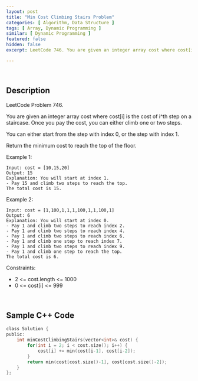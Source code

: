 ```yaml
---
layout: post
title: "Min Cost Climbing Stairs Problem"
categories: [ Algorithm, Data Structure ]
tags: [ Array, Dynamic Programming ]
similar: [ Dynamic Programming ]
featured: false
hidden: false
excerpt: LeetCode 746. You are given an integer array cost where cost[i] is the cost of i^th step on a staircase. Once you pay the cost, you can either climb one or two steps.

---
```


<br />

## Description

LeetCode Problem 746.

You are given an integer array cost where cost[i] is the cost of i^th step on a staircase. Once you pay the cost, you can either climb one or two steps.

You can either start from the step with index 0, or the step with index 1.

Return the minimum cost to reach the top of the floor.

Example 1:
```
Input: cost = [10,15,20]
Output: 15
Explanation: You will start at index 1.
- Pay 15 and climb two steps to reach the top.
The total cost is 15.
```

Example 2:
```
Input: cost = [1,100,1,1,1,100,1,1,100,1]
Output: 6
Explanation: You will start at index 0.
- Pay 1 and climb two steps to reach index 2.
- Pay 1 and climb two steps to reach index 4.
- Pay 1 and climb two steps to reach index 6.
- Pay 1 and climb one step to reach index 7.
- Pay 1 and climb two steps to reach index 9.
- Pay 1 and climb one step to reach the top.
The total cost is 6.
```

Constraints:
* 2 <= cost.length <= 1000
* 0 <= cost[i] <= 999

<br />

## Sample C++ Code


```c
class Solution {
public:
    int minCostClimbingStairs(vector<int>& cost) {
        for(int i = 2; i < cost.size(); i++) {
            cost[i] += min(cost[i-1], cost[i-2]);
        }
        return min(cost[cost.size()-1], cost[cost.size()-2]);
    }
};
```


